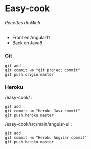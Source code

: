 # Easy-cook

###### Recettes de Mich
<ul>
<li>
Front en Angular11
</li>
<li>
Back en Java8</li>
</ul> 

### Git
```
git add .
git commit -m "git project commit"
git push origin master
```



### Heroku
/easy-cook/ : 

```
git add .
git commit -m "Heroku Java commit"
git push heroku master
```


/easy-cook/src/main/angular-ui : 

```
git add .
git commit -m "Heroku Angular commit"
git push heroku master
```




